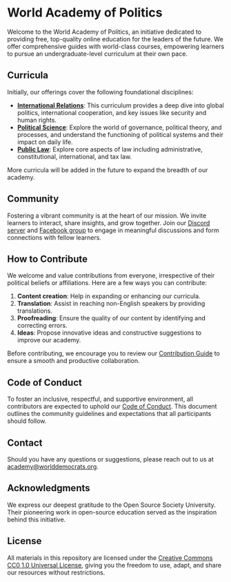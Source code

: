 # World Academy of Politics

Welcome to the World Academy of Politics, an initiative dedicated to providing free, top-quality online education for the leaders of the future. We offer comprehensive guides with world-class courses, empowering learners to pursue an undergraduate-level curriculum at their own pace.

## Curricula

Initially, our offerings cover the following foundational disciplines:

- [**International Relations**](https://github.com/worlddemocrats/academy/blob/main/curricula/INTERNATIONAL_RELATIONS.md): This curriculum provides a deep dive into global politics, international cooperation, and key issues like security and human rights.
- [**Political Science**](https://github.com/worlddemocrats/academy/blob/main/curricula/POLITICAL_SCIENCE.md): Explore the world of governance, political theory, and processes, and understand the functioning of political systems and their impact on daily life.
- [**Public Law**](https://github.com/worlddemocrats/academy/blob/main/curricula/PUBLIC_LAW.md): Explore core aspects of law including administrative, constitutional, international, and tax law.

More curricula will be added in the future to expand the breadth of our academy.

## Community

Fostering a vibrant community is at the heart of our mission. We invite learners to interact, share insights, and grow together. Join our [Discord server](https://discord.gg/KhuwtTPnXa) and [Facebook group](https://www.facebook.com/groups/worlddemocrats) to engage in meaningful discussions and form connections with fellow learners.

## How to Contribute

We welcome and value contributions from everyone, irrespective of their political beliefs or affiliations. Here are a few ways you can contribute:

1. **Content creation**: Help in expanding or enhancing our curricula.
2. **Translation**: Assist in reaching non-English speakers by providing translations.
3. **Proofreading**: Ensure the quality of our content by identifying and correcting errors.
4. **Ideas**: Propose innovative ideas and constructive suggestions to improve our academy.

Before contributing, we encourage you to review our [Contribution Guide](CONTRIBUTING.md) to ensure a smooth and productive collaboration.

## Code of Conduct

To foster an inclusive, respectful, and supportive environment, all contributors are expected to uphold our [Code of Conduct](CODE_OF_CONDUCT.md). This document outlines the community guidelines and expectations that all participants should follow.

## Contact

Should you have any questions or suggestions, please reach out to us at [academy@worlddemocrats.org](mailto:academy@worlddemocrats.org).

## Acknowledgments 

We express our deepest gratitude to the Open Source Society University. Their pioneering work in open-source education served as the inspiration behind this initiative.

## License

All materials in this repository are licensed under the [Creative Commons CC0 1.0 Universal License](LICENSE), giving you the freedom to use, adapt, and share our resources without restrictions.

